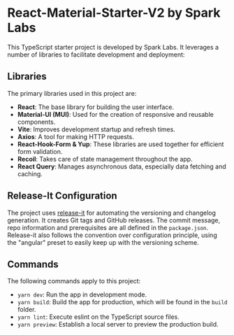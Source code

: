 # React-Material-Starter-V2 by Spark Labs

This TypeScript starter project is developed by Spark Labs. It leverages a number of libraries to facilitate development and deployment:

## Libraries
The primary libraries used in this project are:

- **React**: The base library for building the user interface.
- **Material-UI (MUI)**: Used for the creation of responsive and reusable components.
- **Vite**: Improves development startup and refresh times.
- **Axios**: A tool for making HTTP requests.
- **React-Hook-Form & Yup**: These libraries are used together for efficient form validation.
- **Recoil**: Takes care of state management throughout the app.
- **React Query**: Manages asynchronous data, especially data fetching and caching.


## Release-It Configuration
The project uses [release-it](https://github.com/release-it/release-it) for automating the versioning and changelog generation. It creates Git tags and GitHub releases. The commit message, repo information and prerequisites are all defined in the `package.json`. Release-it also follows the convention over configuration principle, using the "angular" preset to easily keep up with the versioning scheme.

## Commands
The following commands apply to this project:

- `yarn dev`: Run the app in development mode.
- `yarn build`: Build the app for production, which will be found in the `build` folder.
- `yarn lint`: Execute eslint on the TypeScript source files.
- `yarn preview`: Establish a local server to preview the production build.
